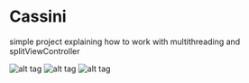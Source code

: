 # Cassini
simple project explaining how to work with multithreading and splitViewController

![alt tag](https://user-images.githubusercontent.com/20172644/31935941-67665288-b8b0-11e7-9d3b-22c2dc90dda4.png)
![alt tag](https://user-images.githubusercontent.com/20172644/31935943-678fabd8-b8b0-11e7-864a-ea16563e2b1e.png)
![alt tag](https://user-images.githubusercontent.com/20172644/31935944-67b9500a-b8b0-11e7-95ba-3b5cf395c1c7.png)

